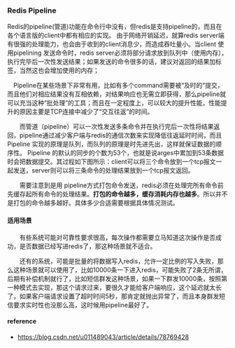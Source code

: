 ### Redis Pipeline

  Redis的pipeline\(管道\)功能在命令行中没有，但redis是支持pipeline的，而且在各个语言版的client中都有相应的实现。 由于网络开销延迟，就算redis server端有很强的处理能力，也会由于收到的client消息少，而造成吞吐量小。当client 使用pipelining 发送命令时，redis server必须将部分请求放到队列中（使用内存），执行完毕后一次性发送结果；如果发送的命令很多的话，建议对返回的结果加标签，当然这也会增加使用的内存；

 Pipeline在某些场景下非常有用，比如有多个command需要被“及时的”提交，而且他们对相应结果没有互相依赖，对结果响应也无需立即获得，那么pipeline就可以充当这种“批处理”的工具；而且在一定程度上，可以较大的提升性能，性能提升的原因主要是TCP连接中减少了“交互往返”的时间。

  而管道（pipeline）可以一次性发送多条命令并在执行完后一次性将结果返回，pipeline通过减少客户端与redis的通信次数来实现降低往返延时时间，而且Pipeline 实现的原理是队列，而队列的原理是时先进先出，这样就保证数据的顺序性。 Pipeline 的默认的同步的个数为53个，也就是说arges中累加到53条数据时会把数据提交。其过程如下图所示：client可以将三个命令放到一个tcp报文一起发送，server则可以将三条命令的处理结果放到一个tcp报文返回。

  需要注意到是用 pipeline方式打包命令发送，redis必须在处理完所有命令前先缓存起所有命令的处理结果。**打包的命令越多，缓存消耗内存也越多**。所以并不是打包的命令越多越好。具体多少合适需要根据具体情况测试。

#### 适用场景

  有些系统可能对可靠性要求很高，每次操作都需要立马知道这次操作是否成功，是否数据已经写进redis了，那这种场景就不适合。

  还有的系统，可能是批量的将数据写入redis，允许一定比例的写入失败，那么这种场景就可以使用了，比如10000条一下进入redis，可能失败了2条无所谓，后期有补偿机制就行了，比如短信群发这种场景，如果一下群发10000条，按照第一种模式去实现，那这个请求过来，要很久才能给客户端响应，这个延迟就太长了，如果客户端请求设置了超时时间5秒，那肯定就抛出异常了，而且本身群发短信要求实时性也没那么高，这时候用pipeline最好了。

#### reference 

* https://blog.csdn.net/u011489043/article/details/78769428



